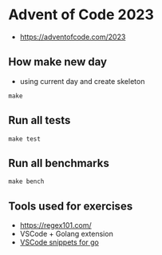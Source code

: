 # Advent of Code 2023

- https://adventofcode.com/2023


## How make new day

- using current day and create skeleton

```
make
```

## Run all tests

```
make test
```

## Run all benchmarks

```
make bench
```

## Tools used for exercises

- https://regex101.com/
- VSCode + Golang extension
- [VSCode snippets for go](https://gist.github.com/abtris/e6ba014d1e74afe58fc093bd7a3e87cd)
